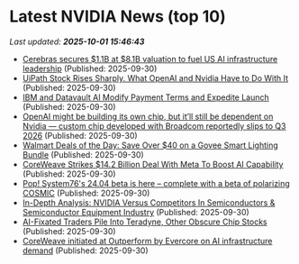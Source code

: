 # Latest NVIDIA News (top 10)
_Last updated: **2025-10-01 15:46:43**_

- [Cerebras secures $1.1B at $8.1B valuation to fuel US AI infrastructure leadership](https://siliconangle.com/2025/09/30/cerebras-secures-1-1b-8-1b-valuation-fuel-us-ai-infrastructure-leadership/) (Published: 2025-09-30)
- [UiPath Stock Rises Sharply. What OpenAI and Nvidia Have to Do With It](https://biztoc.com/x/8cb1b124e097921f) (Published: 2025-09-30)
- [IBM and Datavault AI Modify Payment Terms and Expedite Launch](https://finance.yahoo.com/news/ibm-datavault-ai-modify-payment-154200023.html) (Published: 2025-09-30)
- [OpenAI might be building its own chip, but it’ll still be dependent on Nvidia — custom chip developed with Broadcom reportedly slips to Q3 2026](https://www.tomshardware.com/tech-industry/semiconductors/open-ai-building-its-own-chip-still-dependent-on-nvidia) (Published: 2025-09-30)
- [Walmart Deals of the Day: Save Over $40 on a Govee Smart Lighting Bundle](https://www.cnet.com/deals/walmart-deals-of-the-day-september-30/) (Published: 2025-09-30)
- [CoreWeave Strikes $14.2 Billion Deal With Meta To Boost AI Capability](https://www.forbes.com/sites/kirkogunrinde/2025/09/30/coreweave-strikes-142-billion-deal-with-meta-to-boost-ai-capability/) (Published: 2025-09-30)
- [Pop! System76's 24.04 beta is here – complete with a beta of polarizing COSMIC](https://www.theregister.com/2025/09/30/pop_os_2404_beta_released/) (Published: 2025-09-30)
- [In-Depth Analysis: NVIDIA Versus Competitors In Semiconductors & Semiconductor Equipment Industry](https://biztoc.com/x/ce19ac4c66370c45) (Published: 2025-09-30)
- [AI-Fixated Traders Pile Into Teradyne, Other Obscure Chip Stocks](https://finance.yahoo.com/news/ai-fixated-traders-pile-teradyne-105339454.html) (Published: 2025-09-30)
- [CoreWeave initiated at Outperform by Evercore on AI infrastructure demand](https://finance.yahoo.com/news/coreweave-initiated-outperform-evercore-ai-145722169.html) (Published: 2025-09-30)
